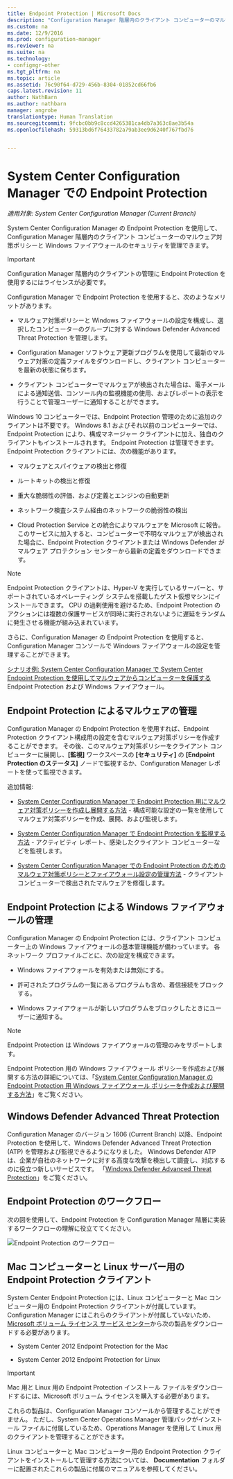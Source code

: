 ```yaml
---
title: Endpoint Protection | Microsoft Docs
description: "Configuration Manager 階層内のクライアント コンピューターのマルウェア対策ポリシーと Windows ファイアウォールのセキュリティを管理する方法について説明します。"
ms.custom: na
ms.date: 12/9/2016
ms.prod: configuration-manager
ms.reviewer: na
ms.suite: na
ms.technology:
- configmgr-other
ms.tgt_pltfrm: na
ms.topic: article
ms.assetid: 76c90f64-d729-456b-8304-01852cd66fb6
caps.latest.revision: 11
author: NathBarn
ms.author: nathbarn
manager: angrobe
translationtype: Human Translation
ms.sourcegitcommit: 9fcbc0bb9c8ccd4265381ca4db7a363c8ae3b54a
ms.openlocfilehash: 59313bd6f76433782a79ab3ee9d6240f767fbd76


---
```

# <a name="endpoint-protection-in-system-center-configuration-manager"></a>System Center Configuration Manager での Endpoint Protection

*適用対象: System Center Configuration Manager (Current Branch)*

System Center Configuration Manager の Endpoint Protection を使用して、Configuration Manager 階層内のクライアント コンピューターのマルウェア対策ポリシーと Windows ファイアウォールのセキュリティを管理できます。  

> [!IMPORTANT]  
>  Configuration Manager 階層内のクライアントの管理に Endpoint Protection を使用するにはライセンスが必要です。  

 Configuration Manager で Endpoint Protection を使用すると、次のようなメリットがあります。  

-   マルウェア対策ポリシーと Windows ファイアウォールの設定を構成し、選択したコンピューターのグループに対する Windows Defender Advanced Threat Protection を管理します。  

-   Configuration Manager ソフトウェア更新プログラムを使用して最新のマルウェア対策の定義ファイルをダウンロードし、クライアント コンピューターを最新の状態に保ちます。  

-   クライアント コンピューターでマルウェアが検出された場合は、電子メールによる通知送信、コンソール内の監視機能の使用、およびレポートの表示を行うことで管理ユーザーに通知することができます。  

Windows 10 コンピューターでは、Endpoint Protection 管理のために追加のクライアントは不要です。 Windows 8.1 およびそれ以前のコンピューターでは、Endpoint Protection により、構成マネージャー クライアントに加え、独自のクライアントもインストールされます。 Endpoint Protection は管理できます。 Endpoint Protection クライアントには、次の機能があります。  

-   マルウェアとスパイウェアの検出と修復  

-   ルートキットの検出と修復  

-   重大な脆弱性の評価、および定義とエンジンの自動更新  

-   ネットワーク検査システム経由のネットワークの脆弱性の検出  

-   Cloud Protection Service との統合によりマルウェアを Microsoft に報告。 このサービスに加入すると、コンピューターで不明なマルウェアが検出された場合に、Endpoint Protection クライアントまたは Windows Defender がマルウェア プロテクション センターから最新の定義をダウンロードできます。  

> [!NOTE]  
>  Endpoint Protection クライアントは、Hyper-V を実行しているサーバーと、サポートされているオペレーティング システムを搭載したゲスト仮想マシンにインストールできます。 CPU の過剰使用を避けるため、Endpoint Protection のアクションには複数の保護サービスが同時に実行されないように遅延をランダムに発生させる機能が組み込まれています。  

 さらに、Configuration Manager の Endpoint Protection を使用すると、Configuration Manager コンソールで Windows ファイアウォールの設定を管理することができます。  

 [シナリオ例: System Center Configuration Manager で System Center Endpoint Protection を使用してマルウェアからコンピューターを保護する](scenarios-endpoint-protection.md) Endpoint Protection および Windows ファイアウォール。  


## <a name="managing-malware-with-endpoint-protection"></a>Endpoint Protection によるマルウェアの管理  
 Configuration Manager の Endpoint Protection を使用すれば、Endpoint Protection クライアント構成用の設定を含むマルウェア対策ポリシーを作成することができます。 その後、このマルウェア対策ポリシーをクライアント コンピューターに展開し、**[監視]** ワークスペースの **[セキュリティ]** の **[Endpoint Protection のステータス]** ノードで監視するか、Configuration Manager レポートを使って監視できます。  

 追加情報:  

-   [System Center Configuration Manager で Endpoint Protection 用にマルウェア対策ポリシーを作成し展開する方法](endpoint-antimalware-policies.md) - 構成可能な設定の一覧を使用してマルウェア対策ポリシーを作成、展開、および監視します。  

-   [System Center Configuration Manager で Endpoint Protection を監視する方法](monitor-endpoint-protection.md) - アクティビティ レポート、感染したクライアント コンピューターなどを監視します。  

-   [System Center Configuration Manager での Endpoint Protection のためのマルウェア対策ポリシーとファイアウォール設定の管理方法](endpoint-antimalware-firewall.md) - クライアント コンピューターで検出されたマルウェアを修復します。  


## <a name="managing-windows-firewall-with-endpoint-protection"></a>Endpoint Protection による Windows ファイアウォールの管理  
 Configuration Manager の Endpoint Protection には、クライアント コンピューター上の Windows ファイアウォールの基本管理機能が備わっています。 各ネットワーク プロファイルごとに、次の設定を構成できます。  

-   Windows ファイアウォールを有効または無効にする。  

-   許可されたプログラムの一覧にあるプログラムも含め、着信接続をブロックする。  

-   Windows ファイアウォールが新しいプログラムをブロックしたときにユーザーに通知する。  

> [!NOTE]  
>  Endpoint Protection は Windows ファイアウォールの管理のみをサポートします。  


 Endpoint Protection 用の Windows ファイアウォール ポリシーを作成および展開する方法の詳細については、「[System Center Configuration Manager の Endpoint Protection 用 Windows ファイアウォール ポリシーを作成および展開する方法](create-windows-firewall-policies.md)」をご覧ください。  


## <a name="windows-defender-advanced-threat-protection"></a>Windows Defender Advanced Threat Protection

Configuration Manager のバージョン 1606 (Current Branch) 以降、Endpoint Protection を使用して、Windows Defender Advanced Threat Protection (ATP) を管理および監視できるようになりました。 Windows Defender ATP は、企業が自社のネットワークに対する高度な攻撃を検出して調査し、対応するのに役立つ新しいサービスです。 「[Windows Defender Advanced Threat Protection](windows-defender-advanced-threat-protection.md)」をご覧ください。

## <a name="endpoint-protection-workflow"></a>Endpoint Protection のワークフロー  
 次の図を使用して、Endpoint Protection を Configuration Manager 階層に実装するワークフローの理解に役立ててください。  

 ![Endpoint Protection のワークフロー](../media/Endpoint-Protection-Workflow.gif)  

## <a name="endpoint-protection-client-for-mac-computers-and-linux-servers"></a>Mac コンピューターと Linux サーバー用の Endpoint Protection クライアント  
 System Center Endpoint Protection には、Linux コンピューターと Mac コンピューター用の Endpoint Protection クライアントが付属しています。 Configuration Manager にはこれらのクライアントが付属していないため、[Microsoft ボリューム ライセンス サービス センター](https://www.microsoft.com/licensing/servicecenter/default.aspx)から次の製品をダウンロードする必要があります。  

-   System Center 2012 Endpoint Protection for the Mac  

-   System Center 2012 Endpoint Protection for Linux  


> [!IMPORTANT]  
>  Mac 用と Linux 用の Endpoint Protection インストール ファイルをダウンロードするには、Microsoft ボリューム ライセンスを購入する必要があります。  

 これらの製品は、Configuration Manager コンソールから管理することができません。 ただし、System Center Operations Manager 管理パックがインストール ファイルに付属しているため、Operations Manager を使用して Linux 用のクライアントを管理することができます。  

 Linux コンピューターと Mac コンピューター用の Endpoint Protection クライアントをインストールして管理する方法については、 **Documentation** フォルダーに配置されたこれらの製品に付属のマニュアルを参照してください。



<!--HONumber=Dec16_HO3-->


